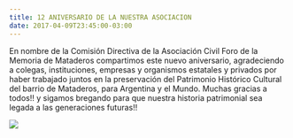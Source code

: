 ```yaml
---
title: 12 ANIVERSARIO DE LA NUESTRA ASOCIACION
date: 2017-04-09T23:45:00-03:00
---
```


En nombre de la Comisión Directiva de la Asociación Civil Foro de la Memoria de Mataderos compartimos este nuevo aniversario, agradeciendo a colegas, instituciones, empresas y organismos estatales y privados por haber trabajado juntos en la preservación del Patrimonio Histórico Cultural del barrio de Mataderos, para Argentina y el Mundo. Muchas gracias a todos!! y sigamos bregando para que nuestra historia patrimonial sea legada a las generaciones futuras!!

[![](https://blogger.googleusercontent.com/img/b/R29vZ2xl/AVvXsEgP2cRvi3-lD5e52rFpKb415UwKjp7kg0fmjehvNtnGqA4Tup_eVMNLQTvCMw-h6pK3XKOItvhFdDnJpxNVObABD2EeUurqZXoJY1HMzmQ0BRKvPSkIykOjx2r1ISBGXYw6HFWLCPmxTxTf/s640/12+a%25C3%25B1os+del+Foro.jpg)](https://blogger.googleusercontent.com/img/b/R29vZ2xl/AVvXsEgP2cRvi3-lD5e52rFpKb415UwKjp7kg0fmjehvNtnGqA4Tup_eVMNLQTvCMw-h6pK3XKOItvhFdDnJpxNVObABD2EeUurqZXoJY1HMzmQ0BRKvPSkIykOjx2r1ISBGXYw6HFWLCPmxTxTf/s1600/12+a%25C3%25B1os+del+Foro.jpg)